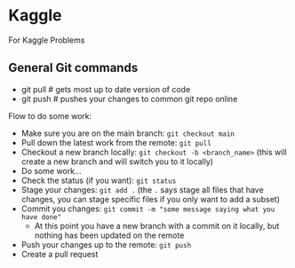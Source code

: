 # Kaggle

For Kaggle Problems

## General Git commands

- git pull # gets most up to date version of code
- git push # pushes your changes to common git repo online

Flow to do some work:

- Make sure you are on the main branch: `git checkout main`
- Pull down the latest work from the remote: `git pull`
- Checkout a new branch locally: `git checkout -b <branch_name>` (this will create a new branch and will switch you to it locally)
- Do some work...
- Check the status (if you want): `git status`
- Stage your changes: `git add .` (the `.` says stage all files that have changes, you can stage specific files if you only want to add a subset)
- Commit you changes: `git commit -m "some message saying what you have done"`
  - At this point you have a new branch with a commit on it locally, but nothing has been updated on the remote
- Push your changes up to the remote: `git push`
- Create a pull request
